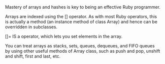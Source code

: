 
Mastery of arrays and hashes is key to being an effective Ruby programmer.

Arrays are indexed using the [] operator. As with most Ruby operators, this is actually a method (an instance method of class Array) and hence can be overridden in subclasses.

[]= IS a operator, which lets you set elements in the array.

You can treat arrays as stacks, sets, queues, dequeues, and FIFO queues by using other useful methods of Array class, such as push and pop, unshift and shift, first and last, etc.
